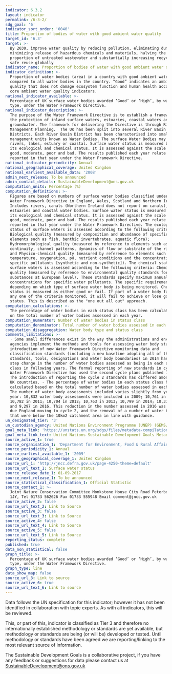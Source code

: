 ```yaml
---
indicator: 6.3.2
layout: indicator
permalink: /6-3-2/
sdg_goal: '6'
indicator_sort_order: '0040'
title: Proportion of bodies of water with good ambient water quality
target_id: '6.3'
target: >-
  By 2030, improve water quality by reducing pollution, eliminating dumping and
  minimizing release of hazardous chemicals and materials, halving the
  proportion of untreated wastewater and substantially increasing recycling and
  safe reuse globally
indicator_name: Proportion of bodies of water with good ambient water quality
indicator_definition: >-
  Proportion of water bodies (area) in a country with good ambient water quality
  compared to all water bodies in the country. “Good” indicates an ambient water
  quality that does not damage ecosystem function and human health according to
  core ambient water quality indicators.
national_indicator_available: >-
  Percentage of UK surface water bodies awarded ‘Good’ or ‘High’, by water body
  type, under the Water Framework Directive.
national_indicator_description: >-
  The purpose of the Water Framework Directive is to establish a framework for
  the protection of inland surface waters, estuaries, coastal waters and
  groundwater. The framework for delivering the Directive is through River Basin
  Management Planning.  The UK has been split into several River Basin
  Districts. Each River Basin District has been characterised into smaller
  management units known as Water Bodies. The surface Water Bodies may be
  rivers, lakes, estuary or coastal. Surface water status is measured by both
  its ecological and chemical status. It is assessed against the scale of high,
  good, moderate, poor and bad. The results published each year relate to data
  reported in that year under the Water Framework Directive.
national_indicator_periodicity: Annual
national_geographical_coverage: United Kingdom
national_earliest_available_data: '2008'
admin_next_release: To be announced
admin_contact_details: SustainableDevelopment@ons.gov.uk
computation_units: Percentage (%)
computation_definitions: >-
  Figures are based on numbers of surface water bodies classified under the
  Water Framework Directive in England, Wales, Scotland and Northern Ireland.
  Includes rivers, canals (Northern Ireland does not report on canals), lakes,
  estuaries and coastal water bodies. Surface water status is measured by both
  its ecological and chemical status. It is assessed against the scale of high,
  good, moderate, poor and bad. The results published each year relate to data
  reported in that year under the Water Framework Directive. The ecological
  status of surface waters is assessed according to the following criteria:
  Biological quality (measured by composition and abundance of specified
  elements such as fish, benthic invertebrates, aquatic flora);
  Hydromorphological quality (measured by reference to elements such as river
  continuity, channel patterns, dynamics of flow or substrate of the river bed);
  and Physico-chemical quality (measured by reference to elements such as
  temperature, oxygenation, pH, nutrient conditions and the concentrations of
  specific pollutants [synthetic and non-synthetic]). The chemical status of
  surface waters is assessed according to the following criteria: Chemical
  quality (measured by reference to environmental quality standards for chemical
  substances at European level). These standards specify maximum annual average
  concentrations for specific water pollutants. The specific requirements differ
  depending on which type of surface water body is being monitored. Chemical
  status is measured as either good or fail. If part of a water body fails on
  any one of the criteria monitored, it will fail to achieve or lose good
  status. This is described as the "one out all out" approach.
computation_calculations: >-
  The percentage of water bodies in each status class has been calculated based
  on the total number of water bodies assessed in each year.
computation_numerator: Number of water bodies in status class
computation_denominator: Total number of water bodies assessed in each year
computation_disaggregation: Water body type and status class
comments_limitations: >-
  · Some small differences exist in the way the administrations and environment
  agencies implement the methods and tools for assessing water body status. The
  introduction of new Water Framework Directive monitoring data and
  classification standards (including a new baseline adopting all of the new
  standards, tools, designations and water body boundaries) in 2014 has led to a
  step change in the number of water bodies assessed as being in each status
  class in following years. The formal reporting of new standards in cycle 2 of
  Water Framework Directive has used the second cycle plans published in 2015. 
  The introduction of reporting the cycle 2 standards has differed amongst the
  UK countries. · The percentage of water bodies in each status class has been
  calculated based on the total number of water bodies assessed in each year.
  The number of water body assessments included varies slightly from year to
  year: 10,832 water body assessments were included in 2009; 10,761 in 2010;
  10,782 in 2011; 10,704 in 2012; 10,763 in 2013; 10,799 in 2014; 10,379 in 2015
  and 9,297 in 2016. This reduction in the number assessed in 2016 was primarily
  due England moving to cycle 2, and the removal of a number of water bodies
  that were below the 10km2 catchment area in line with guidance.
un_designated_tier: '3'
un_custodian_agency: United Nations Environment Programme (UNEP) (GEMS/Water)
goal_meta_link: 'https://unstats.un.org/sdgs/files/metadata-compilation/Metadata-Goal-6.pdf '
goal_meta_link_text: United Nations Sustainable Development Goals Metadata (PDF 4.0 MB)
source_active_1: true
source_organisation_1: 'Department for Environment, Food & Rural Affairs (Defra)'
source_periodicity_1: Annual
source_earliest_available_1: '2009'
source_geographical_coverage_1: United Kingdom
source_url_1: 'http://jncc.defra.gov.uk/page-4250-theme=default'
source_url_text_1: Surface water status
source_release_date_1: 01-09-2017
source_next_release_1: To be announced
source_statistical_classification_1: Official Statistic
source_contact_1: >-
  Joint Nature Conservation Committee Monkstone House City Road Peterborough PE1
  1JY, Tel 01733 562626 Fax 01733 555948 Email comment@jncc.gov.uk 
source_active_2: false
source_url_text_2: Link to Source
source_active_3: false
source_url_text_3: Link to Source
source_active_4: false
source_url_text_4: Link to Source
source_active_5: false
source_url_text_5: Link to Source
reporting_status: complete
published: true
data_non_statistical: false
graph_title: >-
  Percentage of UK surface water bodies awarded ‘Good’ or ‘High’, by water body
  type, under the Water Framework Directive.
graph_type: line
data_show_map: false
source_url_3: Link to source
source_active_6: true
source_url_text_6: Link to source
---
```

Data follows the UN specification for this indicator; however it has not been identified in collaboration with topic experts. As with all indicators, this will be reviewed.

This, or part of this, indicator is classified as Tier 3 and therefore no internationally established methodology or standards are yet available, but methodology or standards are being (or will be) developed or tested. Until methodology or standards have been agreed we are reporting/linking to the most relevant source of information.
  
The Sustainable Development Goals is a collaborative project, if you have any feedback or suggestions for data please contact us at <SustainableDevelopment@ons.gov.uk>
